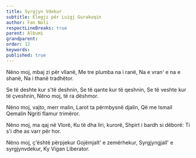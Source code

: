 ```yaml
---
title: Syrgjyn Vdekur
subtitle: Elegji për Luigj Gurakuqin
author: Fan Noli
respectLineBreaks: true
parent: Albumi
grandparent:
order: 12
keywords:
published: true
---
```


Nëno moj, mbaj zi për vllanë,
Me tre plumba na i ranë,
Na e vran' e na e shanë,
Na i thanë tradhëtor.

Se të deshte kur s'të deshnin,
Se të qante kur të qeshnin,
Se të veshte kur të çveshnin,
Nëno moj, të ra dëshmor.

Nëno moj, vajto, merr malin,
Larot ta përmbysnë djalin,
Që me Ismail Qemalin
Ngriti flamur trimëror.

Nëno moj, ma qaj në Vlorë,
Ku të dha liri, kurorë,
Shpirt i bardh si dëborë:
Ti s'i dhe as varr për hor.

Nëno moj, ç'është përpjekur
Gojëmjalt' e zemërhekur,
Syrgjyngjall' e syrgjynvdekur,
Ky Vigan Liberator.
